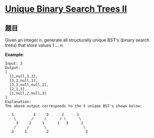 # [Unique Binary Search Trees II](https://leetcode-cn.com/problems/unique-binary-search-trees-ii/)

## 题目
Given an integer n, generate all structurally unique BST's (binary search trees) that store values 1 ... n.

**Example**:

```
Input: 3
Output:
[
  [1,null,3,2],
  [3,2,null,1],
  [3,1,null,null,2],
  [2,1,3],
  [1,null,2,null,3]
]
Explanation:
The above output corresponds to the 5 unique BST's shown below:

   1         3     3      2      1
    \       /     /      / \      \
     3     2     1      1   3      2
    /     /       \                 \
   2     1         2                 3
```